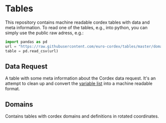 # Tables
This repository contains machine readable cordex tables with data and meta information.
To read one of the tables, e.g., into python, you can simply use the public raw adress, e.g.:

```python
import pandas as pd
url = "https://raw.githubusercontent.com/euro-cordex/tables/master/domains/cordex.csv"
table = pd.read_csv(url)
```

## Data Request

A table with some meta information about the Cordex data request. It's an attempt to clean up and convert the [variable list](https://github.com/IS-ENES-Data/cordex/blob/master/CORDEX_standard_output.xls) into a machine readable format.


## Domains

Contains tables with cordex domains and definitions in rotated coordinates.
